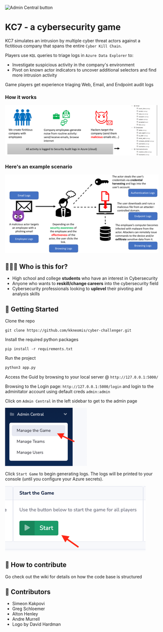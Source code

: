 ![Admin Central button](readme_assets/kc7.png)

# KC7 - a cybersecurity game 

KC7 simulates an intrusion by multiple cyber threat actors against a fictitious company that spans the entire `Cyber Kill Chain`.

Players use `KQL` queries to triage logs in `Azure Data Explorer` to:
* Investigate suspicious activity in the company's environment
* Pivot on known actor indicators to uncover additional selectors and find more intrusion activity

Game players get experience triaging Web, Email, and Endpoint audit logs

### How it works 

<img src="readme_assets/how.png" width=700 >

### Here's an example scenario
<img src="readme_assets/example.png" width=700 >




## 👨🏽‍🎓 Who is this for?

* High school and college **students** who have an interest in Cybersecurity
* Anyone who wants to **reskill/change careers** into the cybersecurity field
* Cybersecurity professionals looking to **uplevel** their pivoting and analysis skills


## 🏁 Getting Started

Clone the repo

```
git clone https://github.com/kkneomis/cyber-challenger.git
```

Install the required python packages
```
pip install -r requirements.txt
```

Run the project
```python
python3 app.py
```

Access the Guid by browsing to your local server @ `http://127.0.0.1:5000/`


Browsing to the Login page: `http://127.0.0.1:5000/login` and login to the adminitator account using default creds `admin:admin`

Click on `Admin Central` in the left sidebar to get to the admin page

![Admin Central button](readme_assets/admin.png)


Click `Start Game` to begin generating logs. The logs will be printed to your console (until you  configure your Azure secrets).

![Start button](readme_assets/start.png)


## 🤠 How to contribute

Go check out the wiki for details on how the code base is structured

## 👯 Contributors

* Simeon Kakpovi
* Greg Schloemer
* Alton Henley
* Andre Murrell
* Logo by David Hardman

